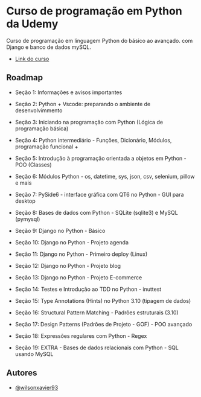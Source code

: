 
# Curso de programação em Python da Udemy

Curso de programação em linguagem Python do básico ao avançado. com Django e banco de dados mySQL.

 - [Link do curso](https://www.udemy.com/course/python-3-do-zero-ao-avancado/)
## Roadmap

- Seção 1: Informações e avisos importantes

- Seção 2: Python + Vscode: preparando o ambiente de desenvolvimmento

- Seção 3: Iniciando na  programação com Python (Lógica de programação básica)

- Seção 4: Python intermediário - Funções, Dicionário, Módulos, programação funcional +

- Seção 5: Introdução à programação orientada a objetos em Python - POO (Classes)

- Seção 6: Módulos Python - os, datetime, sys, json, csv, selenium, pillow e mais

- Seção 7: PySide6 - interface gráfica com QT6 no Python - GUI para desktop

- Seção 8: Bases de dados com Python - SQLite (sqlite3) e MySQL (pymysql)

- Seção 9: Django no Python - Básico

- Seção 10: Django no Python - Projeto agenda

- Seção 11: Django no Python - Primeiro deploy (Linux)

- Seção 12: Django no Python - Projeto blog

- Seção 13: Django no Python - Projeto E-commerce

- Seção 14: Testes e Introdução ao TDD no Python - inuttest

- Seção 15: Type Annotations (Hints) no Python 3.10 (tipagem de dados)

- Seção 16: Structural Pattern Matching - Padrões estruturais (3.10)

- Seção 17: Design Patterns (Padrões de Projeto - GOF) - POO avançado

- Seção 18: Expressões regulares com Python - Regex

- Seção 19: EXTRA - Bases de dados relacionais com Python - SQL usando MySQL
## Autores

- [@wilsonxavier93](https://github.com/wilsonxavier93)
